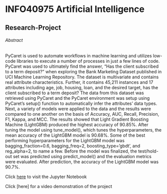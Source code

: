 # INFO40975 Artificial Intelligence 
## Research-Project

###### Abstract
PyCaret is used to automate workflows in machine learning and utilizes low-code libraries 
to execute a number of processes in just a few lines of code. PyCaret was used to ultimately 
find the answer, “Has the client subscribed to a term deposit?” when exploring the Bank Marketing
Dataset published in UCI Machine Learning Repository. The dataset is multivariate and contains 
real attribute characteristics. Further, it contains 45,211 instances and 17 attributes including
age, job, housing, loan, and the desired target, has the client subscribed to a term deposit? 
The data from this dataset was retrieved using PyCaret and the PyCaret environment was setup 
using PyCaret’s setup() function to automatically infer the attributes’ data types. Next, a 
variety of models were applied to the data and the results were compared to one another on the 
basis of Accuracy, AUC, Recall, Precision, F1, Kappa, and MCC. The results showed that Light 
Gradient Boosting Machine (LightGBM) produced the highest accuracy of 90.85%. After tuning the 
model using tune_model(), which tunes the hyperparameters, the mean accuracy of the LightGBM 
model is 90.68%. Some of the best performing hyperparameters for the LightGBM model was 
bagging_fraction=0.6, bagging_freq=2, boosting_type=’gbdt’, and reg_alpha=2, to name a few. 
Before the model was finalized, the test/hold-out set was predicted using predict_model() 
and the evaluation metrics were evaluated. After prediction, the accuracy of the LightGBM model 
was 90.7%.

Click [here](https://colab.research.google.com/drive/18BkZvbtPc_VNEg7HQzv8NZQ3eoKLGaKe?usp=sharing) to visit the Jupyter Notebook

Click [here] for a video demonstration of the project

